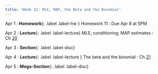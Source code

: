 ```yaml
---
title: 'Week 12: MLE, MAP, the Beta and the Binomial'
---
```


Apr 1
: **Homework**{: .label .label-hw } Homework 11
    : Due Apr 8 at 5PM

Apr 2
: **Lecture**{: .label .label-lecture} MLE; conditioning; MAP estimates
    : Ch [20](http://prob140.org/textbook/content/Chapter_20/00_Approaches_to_Estimation.html)

Apr 3
: **Section**{: .label .label-disc}

Apr 4
: **Lecture**{: .label .label-lecture } The beta and the binomial
    : Ch [21](http://prob140.org/textbook/content/Chapter_21/00_The_Beta_and_the_Binomial.html)

Apr 5
: **Mega-Section**{: .label .label-disc}